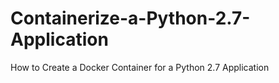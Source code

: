 # Containerize-a-Python-2.7-Application
How to Create a Docker Container for a Python 2.7 Application
